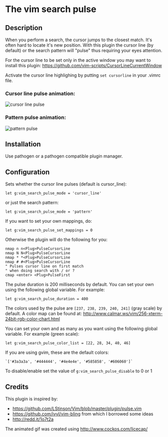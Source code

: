 # The vim search pulse

## Description

When you perform a search, the cursor jumps to the closest match. It's often
hard to locate it's new position. With this plugin the cursor line (by default)
or the search pattern will "pulse" thus requiring your eyes attention.

For the cursor line to be set only in the active window you may want to install
this plugin: https://github.com/vim-scripts/CursorLineCurrentWindow

Activate the cursor line highlighing by putting `set cursorline` in your .vimrc
file.

### Cursor line pulse animation:
![cursor line pulse](http://i.imgur.com/ukZuti2.gif)

### Pattern pulse animation:
![pattern pulse](http://i.imgur.com/jFyjW3f.gif)

## Installation

Use pathogen or a pathogen compatible plugin manager.

## Configuration

Sets whether the cursor line pulses (default is cursor_line):

    let g:vim_search_pulse_mode = 'cursor_line'

or just the search pattern:

    let g:vim_search_pulse_mode = 'pattern'

If you want to set your own mappings, do:

    let g:vim_search_pulse_set_mappings = 0

Otherwise the plugin will do the following for you:

    nmap n n<Plug>PulseCursorLine
    nmap N N<Plug>PulseCursorLine
    nmap * *<Plug>PulseCursorLine
    nmap # #<Plug>PulseCursorLine
    " Pulses cursor line on first match
    " when doing search with / or ?
    cmap <enter> <Plug>PulseFirst

The pulse duration is 200 milliseconds by default. You can set your own using
the following global variable. For example:

    let g:vim_search_pulse_duration = 400

The colors used by the pulse are `[237, 238, 239, 240, 241]` (gray scale) by
default. A color map can be found at:
http://www.calmar.ws/vim/256-xterm-24bit-rgb-color-chart.html

You can set your own and as many as you want using the following global
variable. For example (green scale):

    let g:vim_search_pulse_color_list = [22, 28, 34, 40, 46]

If you are using gvim, these are the default colors:

    `['#3a3a3a', '#444444', '#4e4e4e', '#585858', '#606060']`

To disable/enable set the value of `g:vim_search_pulse_disable` to 0 or 1

## Credits

This plugin is inspired by:

* https://github.com/LStinson/Vim/blob/master/plugin/pulse.vim
* https://github.com/ivyl/vim-bling from which I borrowed some ideas
* http://redd.it/1o7t2a

The animated gif was created using http://www.cockos.com/licecap/
